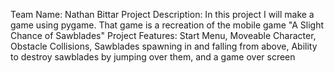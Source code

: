 Team Name: Nathan Bittar
Project Description: In this project I will make a game using pygame. That game is a recreation of the mobile game "A Slight Chance of Sawblades"
Project Features: Start Menu, Moveable Character, Obstacle Collisions, Sawblades spawning in and falling from above, Ability to destroy sawblades by jumping over them, and a game over screen
